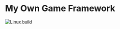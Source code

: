 # My Own Game Framework

[![Linux build](https://img.shields.io/travis/alexiynew/game_framework/master.svg?style=plastic)](https://travis-ci.org/alexiynew/game_framework)
